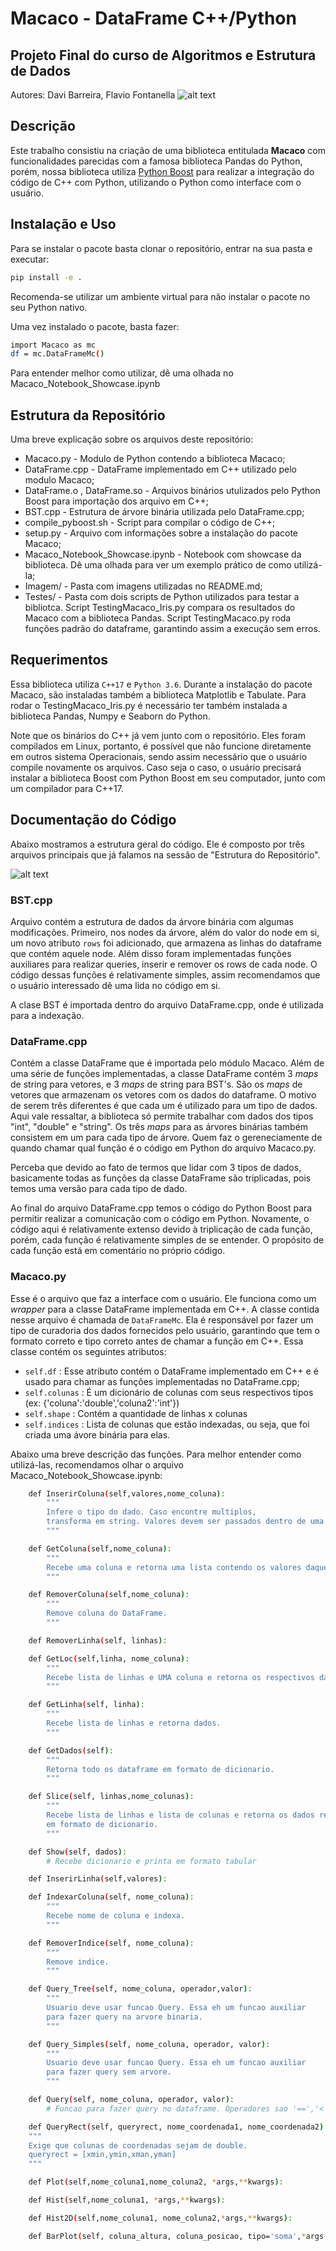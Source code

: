 # Macaco - DataFrame C++/Python 
## Projeto Final do curso de Algoritmos e Estrutura de Dados
Autores: Davi Barreira, Flavio Fontanella
![alt text](./Imagem/Macaco_Image.png)   

## Descrição
Este trabalho consistiu na criação de uma biblioteca entitulada **Macaco**
com funcionalidades parecidas com a famosa biblioteca Pandas do Python,
porém, nossa biblioteca utiliza [Python Boost](https://www.boost.org/doc/libs/1_70_0/libs/python/doc/html/index.html)
para realizar a integração do código de C++ com Python, utilizando o Python como interface
com o usuário.

## Instalação e Uso

Para se instalar o pacote basta clonar o repositório, entrar na sua pasta e executar:
```sh
pip install -e .
```
Recomenda-se utilizar um ambiente virtual para não instalar o pacote no seu Python nativo.

Uma vez instalado o pacote, basta fazer:
```sh
import Macaco as mc
df = mc.DataFrameMc()
```
Para entender melhor como utilizar, dê uma olhada no Macaco_Notebook_Showcase.ipynb

## Estrutura da Repositório
Uma breve explicação sobre os arquivos deste repositório:
* Macaco.py     - Modulo de Python contendo a biblioteca Macaco;
* DataFrame.cpp - DataFrame implementado em C++ utilizado pelo modulo Macaco;
* DataFrame.o , DataFrame.so - Arquivos binários utulizados pelo
Python Boost para importação dos arquivo em C++;
* BST.cpp - Estrutura de árvore binária utilizada pelo DataFrame.cpp;
* compile_pyboost.sh - Script para compilar o código de C++;
* setup.py - Arquivo com informações sobre a instalação do pacote Macaco;
* Macaco_Notebook_Showcase.ipynb - Notebook com showcase da biblioteca.
Dê uma olhada para ver um exemplo prático de como utilizá-la;
* Imagem/  - Pasta com imagens utilizadas no README.md;
* Testes/  - Pasta com dois scripts de Python utilizados para testar a bibliotca. Script TestingMacaco_Iris.py compara os resultados do Macaco com
a biblioteca Pandas. Script TestingMacaco.py roda funções padrão do 
dataframe, garantindo assim a execução sem erros.

## Requerimentos
Essa biblioteca utiliza `C++17` e `Python 3.6`. Durante a instalação do 
pacote Macaco, são instaladas também a biblioteca Matplotlib e Tabulate.
Para rodar o TestingMacaco_Iris.py é necessário ter também instalada a 
biblioteca Pandas, Numpy e Seaborn do Python.

Note que os binários do C++ já vem junto com o repositório. Eles foram
compilados em Linux, portanto, é possível que não funcione diretamente
em outros sistema Operacionais, sendo assim necessário que o usuário
compile novamente os arquivos. Caso seja o caso, o usuário precisará
instalar a biblioteca Boost com Python Boost em seu computador, junto
com um compilador para C++17.

## Documentação do Código
Abaixo mostramos a estrutura geral do código. Ele é composto por três
arquivos principais que já falamos na sessão de "Estrutura do Repositório".

![alt text](./Imagem/EstruturaCodigo.png)

### BST.cpp
Arquivo contém a estrutura de dados da árvore binária com algumas
modificações. Primeiro, nos nodes da árvore, além do valor do node em si,
um novo atributo `rows` foi adicionado, que armazena as linhas do dataframe
que contém aquele node. Além disso foram implementadas funções auxiliares para
realizar queries, inserir e remover os rows de cada node. O código dessas funções
é relativamente simples, assim recomendamos que o usuário interessado dê uma lida no
código em si.

A clase BST é importada dentro do arquivo DataFrame.cpp, onde é utilizada para a indexação.

### DataFrame.cpp
Contém a classe DataFrame que é importada pelo módulo Macaco. Além de uma série de funções implementadas,
a classe DataFrame contém 3 *maps* de string para vetores, e 3 *maps* de string para BST's. São os *maps*
de vetores que armazenam os vetores com os dados do dataframe. O motivo de serem três diferentes é que 
cada um é utilizado para um tipo de dados. Aqui vale ressaltar, a biblioteca só permite trabalhar com dados dos tipos
"int", "double" e "string". Os três *maps* para as árvores binárias também consistem em um para cada tipo de árvore.
Quem faz o gereneciamente de quando chamar qual função é o código em Python do arquivo Macaco.py.

Perceba que devido ao fato de termos que lidar com 3 tipos de dados, basicamente todas as funções da classe
DataFrame são triplicadas, pois temos uma versão para cada tipo de dado.

Ao final do arquivo DataFrame.cpp temos o código do Python Boost para permitir realizar a comunicação com o código
em Python. Novamente, o código aqui é relativamente extenso devido à triplicação de cada função, porém, cada
função é relativamente simples de se entender. O propósito de cada função está em comentário no próprio código.

### Macaco.py
Esse é o arquivo que faz a interface com o usuário. Ele funciona como um *wrapper* para a classe DataFrame implementada
em C++. A classe contida nesse arquivo é chamada de `DataFrameMc`. Ela é responsável por fazer um tipo de curadoria dos dados
fornecidos pelo usuário, garantindo que tem o formato correto e tipo correto antes de chamar a função em C++. Essa classe
contém os seguintes atributos:

-    `self.df`      : Esse atributo contém o DataFrame implementado em C++ e é usado para chamar as funções implementadas no DataFrame.cpp;
-    `self.colunas` : É um dicionário de colunas com seus respectivos tipos (ex: {'coluna':'double','coluna2':'int'})
-    `self.shape`   : Contém a quantidade de linhas x colunas
-    `self.indices` : Lista de colunas que estão indexadas, ou seja, que foi criada uma ávore binária para elas.


Abaixo uma breve descrição das funções. Para melhor entender como utilizá-las, recomendamos olhar o arquivo Macaco_Notebook_Showcase.ipynb:


```sh
    def InserirColuna(self,valores,nome_coluna):
        """ 
        Infere o tipo do dado. Caso encontre multiplos,
        transforma em string. Valores devem ser passados dentro de uma lista.
        """
```

```sh
    def GetColuna(self,nome_coluna):
        """ 
        Recebe uma coluna e retorna uma lista contendo os valores daquela coluna.
        """
```

```sh
    def RemoverColuna(self,nome_coluna):
        """ 
        Remove coluna do DataFrame.
        """
```


```sh
    def RemoverLinha(self, linhas):

```

```sh
    def GetLoc(self,linha, nome_coluna):
        """
        Recebe lista de linhas e UMA coluna e retorna os respectivos dados.
        """
```

```sh
    def GetLinha(self, linha):
        """
        Recebe lista de linhas e retorna dados.
        """

    def GetDados(self):
        """
        Retorna todo os dataframe em formato de dicionario.
        """

    def Slice(self, linhas,nome_colunas):
        """
        Recebe lista de linhas e lista de colunas e retorna os dados respectivos
        em formato de dicionario.
        """

    def Show(self, dados):
        # Recebe dicionario e printa em formato tabular

    def InserirLinha(self,valores):

    def IndexarColuna(self, nome_coluna):
        """
        Recebe nome de coluna e indexa.
        """

    def RemoverIndice(self, nome_coluna):
        """
        Remove indice.
        """

    def Query_Tree(self, nome_coluna, operador,valor):
        """
        Usuario deve usar funcao Query. Essa eh um funcao auxiliar
        para fazer query na arvore binaria.
        """

    def Query_Simples(self, nome_coluna, operador, valor):
        """
        Usuario deve usar funcao Query. Essa eh um funcao auxiliar
        para fazer query sem arvore.
        """

    def Query(self, nome_coluna, operador, valor):
        # Funcao para fazer query no dataframe. Operadores sao '==','<','<=','>','>='

    def QueryRect(self, queryrect, nome_coordenada1, nome_coordenada2):
    """
    Exige que colunas de coordenadas sejam de double.
    queryrect = [xmin,ymin,xman,yman]
    """

    def Plot(self,nome_coluna1,nome_coluna2, *args,**kwargs):

    def Hist(self,nome_coluna1, *args,**kwargs):

    def Hist2D(self,nome_coluna1, nome_coluna2,*args,**kwargs):

    def BarPlot(self, coluna_altura, coluna_posicao, tipo='soma',*args, **kwargs):

```